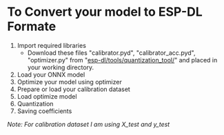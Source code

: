# **To Convert your model to ESP-DL Formate** 

1. Import required libraries 
   * Download these files "calibrator.pyd", "calibrator_acc.pyd", "optimizer.py"
   from "[esp-dl/tools/quantization_tool/](https://github.com/espressif/esp-dl/tree/master/tools/quantization_tool)" and placed in your working directory.
2. Load your ONNX model 
3. Optimize your model using optimizer 
4. Prepare or load your calibration dataset
5. Load optimize model 
6. Quantization
7. Saving coefficients

_Note: For calibration dataset I am using X_test and y_test_
